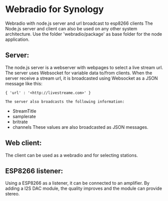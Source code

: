 # Webradio for Synology
Webradio with node.js server and url broadcast to esp8266 clients
The Node.js server and client can also be used on any other system architecture.
Use the folder 'webradio/package' as base folder for the node application.

##	Server:
The node.js server is a webserver with webpages to select a live stream url.
The server uses Websocket for variable data to/from clients.
When the server receive a stream url, it is broadcasted using Websocket as a JSON message like this:

	{ 'url' : '<http://livestreame.com>' }

	The server also broadcasts the following information:
-	StreamTitle
-	samplerate
-	britrate
-	channels
These values are also broadcasted as JSON messages.

##	Web client:
The client can be used as a webradio and for selecting stations.

##	ESP8266 listener:
Using a ESP8266 as a listener, it can be connected to an amplifier.
By adding a I2S DAC module, the quality improves and the module can provide stereo.



